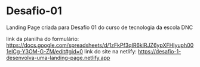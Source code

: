 # Desafio-01
Landing Page criada para Desafio 01 do curso de tecnologia da escola DNC

link da planilha do formulário: https://docs.google.com/spreadsheets/d/1zFkPf3qIR6klRJZ6ypXFHIyuph001eICg-Y3OM-G-ZM/edit#gid=0
link do site na netlify: https://desafio-1-desenvolva-uma-landing-page.netlify.app